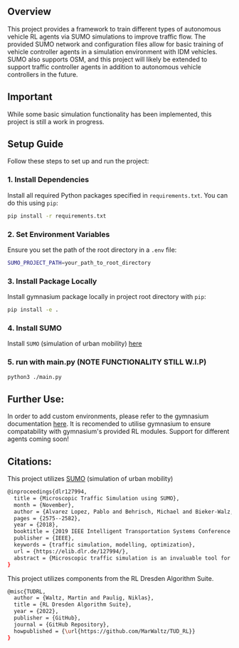 ## Overview

This project provides a framework to train different types of autonomous vehicle RL agents 
via SUMO simulations to improve traffic flow. The provided SUMO network and configuration files allow for basic training of vehicle controller agents in a simulation environment with IDM vehicles. SUMO also supports OSM, and this project will likely be extended to support traffic controller agents in addition to autonomous vehicle controllers in the future.

## Important

While some basic simulation functionality has been implemented, this project is still a work in progress.

## Setup Guide

Follow these steps to set up and run the project:

### 1. Install Dependencies

Install all required Python packages specified in `requirements.txt`. You can do this using `pip`:

```bash
pip install -r requirements.txt
```

### 2. Set Environment Variables

Ensure you set the path of the root directory in a `.env` file:

```bash
SUMO_PROJECT_PATH=your_path_to_root_directory
```

### 3. Install Package Locally

Install gymnasium package locally in project root directory with `pip`:

```bash
pip install -e .
```

### 4. Install SUMO 

Install `SUMO` (simulation of urban mobility) [here](https://sumo.dlr.de/docs/Installing/index.html)

### 5. run with main.py (NOTE FUNCTIONALITY STILL W.I.P) 

```bash
python3 ./main.py
```

## Further Use:

In order to add custom environments, please refer to the gymnasium documentation [here](https://www.gymlibrary.dev/content/environment_creation/).
It is recomended to utilise gymnasium to ensure compatability with gymnasium's provided RL modules.
Support for different agents coming soon!

## Citations:

This project utilizes [SUMO](https://sumo.dlr.de/docs/index.html) (simulation of urban mobility)

```bash
@inproceedings{dlr127994,
  title = {Microscopic Traffic Simulation using SUMO},
  month = {November},
  author = {Alvarez Lopez, Pablo and Behrisch, Michael and Bieker-Walz, Laura and Erdmann, Jakob and Fl{\"o}tter{\"o}d, Yun-Pang and Hilbrich, Robert and L{\"u}cken, Leonhard and Rummel, Johannes and Wagner, Peter and Wie{\ss}ner, Evamarie},
  pages = {2575--2582},
  year = {2018},
  booktitle = {2019 IEEE Intelligent Transportation Systems Conference (ITSC)},
  publisher = {IEEE},
  keywords = {traffic simulation, modelling, optimization},
  url = {https://elib.dlr.de/127994/},
  abstract = {Microscopic traffic simulation is an invaluable tool for traffic research. In recent years, both the scope of research and the capabilities of the tools have been extended considerably. This article presents the latest developments concerning intermodal traffic solutions, simulator coupling and model development and validation on the example of the open source traffic simulator SUMO.}
}
```

This project utilizes components from the RL Dresden Algorithm Suite.

```bash
@misc{TUDRL,
  author = {Waltz, Martin and Paulig, Niklas},
  title = {RL Dresden Algorithm Suite},
  year = {2022},
  publisher = {GitHub},
  journal = {GitHub Repository},
  howpublished = {\url{https://github.com/MarWaltz/TUD_RL}}
}
```

